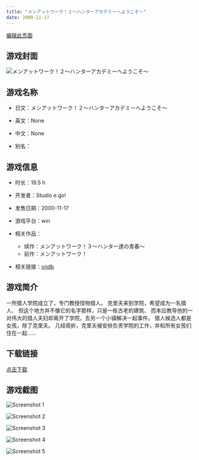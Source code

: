 ```yaml
---
title: "メンアットワーク！２～ハンターアカデミーへようこそ～"
date: 2000-11-17
---
```

[编辑此页面](https://github.com/ACG-3/ADV3-source/blob/main/source/_posts/%E3%83%A1%E3%83%B3%E3%82%A2%E3%83%83%E3%83%88%E3%83%AF%E3%83%BC%E3%82%AF%EF%BC%81%EF%BC%93%EF%BD%9E%E3%83%8F%E3%83%B3%E3%82%BF%E3%83%BC%E9%81%94%E3%81%AE%E9%9D%92%E6%98%A5%EF%BD%9E.md)

## 游戏封面

![メンアットワーク！２～ハンターアカデミーへようこそ～](https%3A//pan.timero.xyz/onedrive/img_lib_001/%E3%83%A1%E3%83%B3%E3%82%A2%E3%83%83%E3%83%88%E3%83%AF%E3%83%BC%E3%82%AF%EF%BC%81%EF%BC%93%EF%BD%9E%E3%83%8F%E3%83%B3%E3%82%BF%E3%83%BC%E9%81%94%E3%81%AE%E9%9D%92%E6%98%A5%EF%BD%9E_cover.avif)


## 游戏名称

- 日文：メンアットワーク！２～ハンターアカデミーへようこそ～
- 英文：None
- 中文：None

- 别名：


## 游戏信息

- 时长：19.5 h
- 开发者：Studio e.go!
- 发售日期：2000-11-17
- 游戏平台：win
- 相关作品：
   - 续作：メンアットワーク！３～ハンター達の青春～
   - 前作：メンアットワーク！

- 相关链接：[vndb](https://vndb.org/v278)


## 游戏简介

一所猎人学院成立了，专门教授怪物猎人。
克里夫来到学院，希望成为一名猎人、
但这个地方并不像它的名字那样，只是一栋古老的建筑、
而本应教导他的一对伟大的猎人夫妇却离开了学院，去另一个小镇解决一起事件。
猎人候选人都是女孩，除了克里夫。
几经周折，克里夫被安排负责学院的工作，并和所有女孩们住在一起......




## 下载链接

[点击下载](https://pan.timero.xyz/onedrive/adv_lib_001/%E3%83%A1%E3%83%B3%E3%82%A2%E3%83%83%E3%83%88%E3%83%AF%E3%83%BC%E3%82%AF%EF%BC%81%EF%BC%93%EF%BD%9E%E3%83%8F%E3%83%B3%E3%82%BF%E3%83%BC%E9%81%94%E3%81%AE%E9%9D%92%E6%98%A5%EF%BD%9E)


## 游戏截图


![Screenshot 1](https%3A//pan.timero.xyz/onedrive/img_lib_001/%E3%83%A1%E3%83%B3%E3%82%A2%E3%83%83%E3%83%88%E3%83%AF%E3%83%BC%E3%82%AF%EF%BC%81%EF%BC%93%EF%BD%9E%E3%83%8F%E3%83%B3%E3%82%BF%E3%83%BC%E9%81%94%E3%81%AE%E9%9D%92%E6%98%A5%EF%BD%9E_Screenshot_1.avif)

![Screenshot 2](https%3A//pan.timero.xyz/onedrive/img_lib_001/%E3%83%A1%E3%83%B3%E3%82%A2%E3%83%83%E3%83%88%E3%83%AF%E3%83%BC%E3%82%AF%EF%BC%81%EF%BC%93%EF%BD%9E%E3%83%8F%E3%83%B3%E3%82%BF%E3%83%BC%E9%81%94%E3%81%AE%E9%9D%92%E6%98%A5%EF%BD%9E_Screenshot_2.avif)

![Screenshot 3](https%3A//pan.timero.xyz/onedrive/img_lib_001/%E3%83%A1%E3%83%B3%E3%82%A2%E3%83%83%E3%83%88%E3%83%AF%E3%83%BC%E3%82%AF%EF%BC%81%EF%BC%93%EF%BD%9E%E3%83%8F%E3%83%B3%E3%82%BF%E3%83%BC%E9%81%94%E3%81%AE%E9%9D%92%E6%98%A5%EF%BD%9E_Screenshot_3.avif)

![Screenshot 4](https%3A//pan.timero.xyz/onedrive/img_lib_001/%E3%83%A1%E3%83%B3%E3%82%A2%E3%83%83%E3%83%88%E3%83%AF%E3%83%BC%E3%82%AF%EF%BC%81%EF%BC%93%EF%BD%9E%E3%83%8F%E3%83%B3%E3%82%BF%E3%83%BC%E9%81%94%E3%81%AE%E9%9D%92%E6%98%A5%EF%BD%9E_Screenshot_4.avif)

![Screenshot 5](https%3A//pan.timero.xyz/onedrive/img_lib_001/%E3%83%A1%E3%83%B3%E3%82%A2%E3%83%83%E3%83%88%E3%83%AF%E3%83%BC%E3%82%AF%EF%BC%81%EF%BC%93%EF%BD%9E%E3%83%8F%E3%83%B3%E3%82%BF%E3%83%BC%E9%81%94%E3%81%AE%E9%9D%92%E6%98%A5%EF%BD%9E_Screenshot_5.avif)

